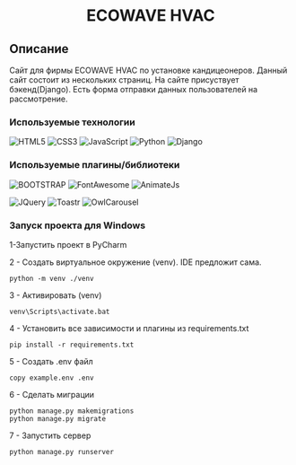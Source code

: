 <h1 align="center">ECOWAVE HVAC</h1>

## Описание
Сайт для фирмы ECOWAVE HVAC по установке кандицеонеров. 
Данный сайт состоит из нескольких страниц. На сайте присуствует бэкенд(Django).
Есть форма отправки данных пользователей на рассмотрение.

### Используемые технологии
![HTML5](https://img.shields.io/badge/-HTML5-black?style=flat-square&logo=html5&logoColor=html)
![CSS3](https://img.shields.io/badge/-CSS3-black?style=flat-square&logo=css3&logoColor=css3)
![JavaScript](https://img.shields.io/badge/-JavaScript-black?style=flat-square&logo=javascript)
![Python](https://img.shields.io/badge/-Python-black?style=flat-square&logo=python)
![Django](https://img.shields.io/badge/-Django-black?style=flat-square&logo=django)

### Используемые плагины/библиотеки
![BOOTSTRAP](https://img.shields.io/badge/-BOOTSTRAP-black?style=flat-square&logo=bootstrap&logoColor=bootstrap)
![FontAwesome](https://img.shields.io/badge/-FontAwesome-black?style=flat-square&logo=fontawesome&logoColor=fontawesome)
![AnimateJs](https://img.shields.io/badge/-AnimateJS-black?style=flat-square&logo=animatejs&logoColor=animatejs)

![JQuery](https://img.shields.io/badge/-JQuery-black?style=flat-square&logo=jquery&logoColor=jquery)
![Toastr](https://img.shields.io/badge/-Toastr-black?style=flat-square&logo=toastr&logoColor=toastr)
![OwlCarousel](https://img.shields.io/badge/-OwlCarousel-black?style=flat-square&logo=owlcarousel&logoColor=owlcarousel)

### Запуск проекта для Windows

1-Запустить проект в PyCharm

2 - Создать виртуальное окружение (venv). IDE предложит сама. 
```
python -m venv ./venv
```
3 - Активировать (venv)
```
venv\Scripts\activate.bat
```
4 - Установить все зависимости и плагины из requirements.txt
```
pip install -r requirements.txt
```
5 - Создать .env файл
```
copy example.env .env
```
6 - Сделать миграции
```
python manage.py makemigrations
python manage.py migrate
```
7 - Запустить сервер
```
python manage.py runserver
```